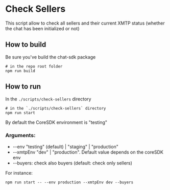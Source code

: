 # Check Sellers

This script allow to check all sellers and their current XMTP status (whether the chat has been initialized or not)

## How to build

Be sure you've build the chat-sdk package 
```
# in the repo root folder
npm run build
```

## How to run

In the `./scripts/check-sellers` directory
```
# in the `./scripts/check-sellers` directory
npm run start
```

By default the CoreSDK environment is "testing"

### Arguments:

- --env "testing" (default) | "staging" | "production"
- --xmtpEnv "dev" | "production". Default value depends on the coreSDK env
- --buyers: check also buyers (default: check only sellers)

For instance:
```
npm run start -- --env production --xmtpEnv dev --buyers
```

